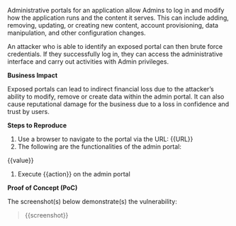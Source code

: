 Administrative portals for an application allow Admins to log in and modify how the application runs and the content it serves. This can include adding, removing, updating, or creating new content, account provisioning, data manipulation, and other configuration changes.

An attacker who is able to identify an exposed portal can then brute force credentials. If they successfully log in, they can access the administrative interface and carry out activities with Admin privileges.

**Business Impact**

Exposed portals can lead to indirect financial loss due to the attacker’s ability to modify, remove or create data within the admin portal. It can also cause reputational damage for the business due to a loss in confidence and trust by users.

**Steps to Reproduce**

1. Use a browser to navigate to the portal via the URL: {{URL}}
1. The following are the functionalities of the admin portal:

{{value}}

1. Execute {{action}} on the admin portal

**Proof of Concept (PoC)**

The screenshot(s) below demonstrate(s) the vulnerability:
>
> {{screenshot}}

